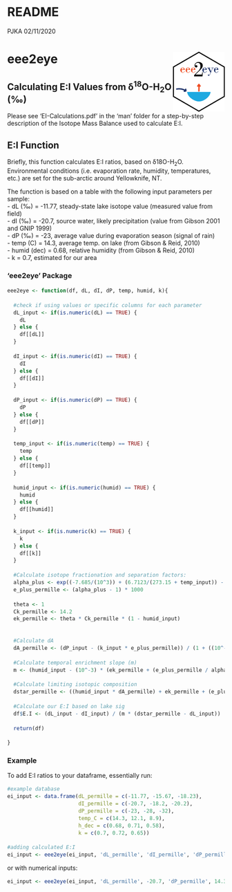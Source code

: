 README
================
PJKA
02/11/2020

# eee2eye <img src="man/figures/eee2eye_logo.png" width="120" align="right" />

## Calculating E:I Values from δ<sup>18</sup>O-H<sub>2</sub>O (‰)

Please see ‘EI-Calculations.pdf’ in the ‘man’ folder for a step-by-step
description of the Isotope Mass Balance used to calculate E:I.

## E:I Function

Briefly, this function calculates E:I ratios, based on
δ18O-H<sub>2</sub>O. Environmental conditions (i.e. evaporation rate,
humidity, temperatures, etc.) are set for the sub-arctic around
Yellowknife, NT.

The function is based on a table with the following input parameters per
sample:  
\- dL (‰) = -11.77, steady-state lake isotope value (measured value from
field)  
\- dI (‰) = -20.7, source water, likely precipitation (value from Gibson
2001 and GNIP 1999)  
\- dP (‰) = -23, average value during evaporation season (signal of
rain)  
\- temp (C) = 14.3, average temp. on lake (from Gibson & Reid, 2010)  
\- humid (dec) = 0.68, relative humidity (from Gibson & Reid, 2010)  
\- k = 0.7, estimated for our area

### ‘eee2eye’ Package

``` r
eee2eye <- function(df, dL, dI, dP, temp, humid, k){

  #check if using values or specific columns for each parameter
  dL_input <- if(is.numeric(dL) == TRUE) {
    dL
  } else {
    df[[dL]]
  }

  dI_input <- if(is.numeric(dI) == TRUE) {
    dI
  } else {
    df[[dI]]
  }

  dP_input <- if(is.numeric(dP) == TRUE) {
    dP
  } else {
    df[[dP]]
  }

  temp_input <- if(is.numeric(temp) == TRUE) {
    temp
  } else {
    df[[temp]]
  }

  humid_input <- if(is.numeric(humid) == TRUE) {
    humid
  } else {
    df[[humid]]
  }

  k_input <- if(is.numeric(k) == TRUE) {
    k
  } else {
    df[[k]]
  }

  #Calculate isotope fractionation and separation factors:
  alpha_plus <- exp((-7.685/(10^3)) + (6.7123/(273.15 + temp_input)) - (1666.4/((273.15 + temp_input)^2)) + (350410/((273.15 + temp_input)^3)))
  e_plus_permille <- (alpha_plus - 1) * 1000

  theta <- 1
  Ck_permille <- 14.2
  ek_permille <- theta * Ck_permille * (1 - humid_input)


  #Calculate dA
  dA_permille <- (dP_input - (k_input * e_plus_permille)) / (1 + ((10^-3) * k_input * e_plus_permille))

  #Calculate temporal enrichment slope (m)
  m <- (humid_input - (10^-3) * (ek_permille + (e_plus_permille / alpha_plus))) / (1 - humid_input + ((10^-3) * ek_permille))

  #Calculate limiting isotopic composition
  dstar_permille <- ((humid_input * dA_permille) + ek_permille + (e_plus_permille/alpha_plus)) / (humid_input - ((10^-3) * (ek_permille + (e_plus_permille/alpha_plus))))

  #Calculate our E:I based on lake sig
  df$E.I <- (dL_input - dI_input) / (m * (dstar_permille - dL_input))

  return(df)

}
```

### Example

To add E:I ratios to your dataframe, essentially run:

``` r
#example database
ei_input <- data.frame(dL_permille = c(-11.77, -15.67, -18.23),
                       dI_permille = c(-20.7, -18.2, -20.2),
                       dP_permille = c(-23, -28, -32), 
                       temp_C = c(14.3, 12.1, 8.9), 
                       h_dec = c(0.68, 0.71, 0.58), 
                       k = c(0.7, 0.72, 0.65))

#adding calculated E:I
ei_input <- eee2eye(ei_input, 'dL_permille', 'dI_permille', 'dP_permille', 'temp_C', 'h_dec', 'k')
```

or with numerical inputs:

``` r
ei_input <- eee2eye(ei_input, 'dL_permille', -20.7, 'dP_permille', 14.3, 0.68, 0.7)
```
